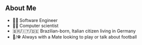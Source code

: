 ## About Me

- 👨‍💻 Software Engineer
- 👨‍🔬 Computer scientist
- 🇧🇷/🇮🇹/🇩🇪 Brazilian-born, Italian citizen living in Germany
- 🧉/⚽ Always with a Mate looking to play or talk about football
